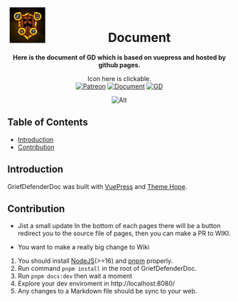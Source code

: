 <!--suppress HtmlDeprecatedAttribute -->
<div align="center">
<img alt="GriefDefender" src="./docs/.vuepress/public/logo.png?raw=true" width="80" align=left hspace="5" vspace="5"/>
<br>
<h1>Document</h1>

**Here is the document of GD which is based on vuepress and hosted by github pages.**

<!-- Shields -->
[Patreon]:https://img.shields.io/badge/-Support-F96854.svg?logo=patreon&style=for-the-badge&logoColor=white
[Document]:https://img.shields.io/badge/-Document-blue.svg?logo=Wikipedia&style=for-the-badge&logoColor=black
[GD]:https://img.shields.io/badge/-Plugin-blue.svg?logo=github&style=for-the-badge&logoColor=black

Icon here is clickable.
<br>[![Patreon]](https://www.patreon.com/bloodmc)
[![Document]](https://bloodmc.github.io/GriefDefenderDoc)
[![GD]](https://github.com/bloodmc/griefdefender)

![Alt](https://repobeats.axiom.co/api/embed/c343fd07571f6727449099cd3e9374f715a11fcd.svg "Repobeats analytics image")
</div>

## Table of Contents

* [Introduction](#introduction)
* [Contribution](#contribution)

## Introduction

GriefDefenderDoc was built with [VuePress](https://v2.vuepress.vuejs.org/) and [Theme Hope](https://vuepress-theme-hope.github.io/).

## Contribution
- Jist a small update
In the bottom of each pages there will be a button redirect you to 
the source file of pages, then you can make a PR to WIKI.

- You want to make a really big change to Wiki
1. You should install [NodeJS](https://nodejs.org/)(>=16) and [pnpm](https://pnpm.io/installation) properly.
2. Run command `pnpm install` in the root of GriefDefenderDoc.
3. Run `pnpm docs:dev` then wait a moment
4. Explore your dev enviroment in http://localhost:8080/
5. Any changes to a Markdown file should be sync to your web.
